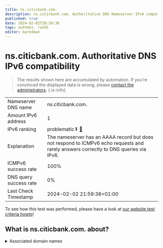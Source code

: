 ```yaml
---
title: ns.citicbank.com.
description: ns.citicbank.com. Authoritative DNS Nameserver IPv6 compatibility
published: true
date: 2024-02-02T20:59:38
tags: authdns, rank5
editor: markdown
---
```


# ns.citicbank.com. Authoritative DNS IPv6 compatibility

> The results shown here are accumulated by automation. If you're convinced the displayed data is wrong, please [contact the administrators](/howto/chat). 
{.is-info}




|   |   |
| - | - |
| Nameserver DNS name | ns.citicbank.com.
| Amount IPv6 address | 1
| IPv6 ranking | problematic :arrow_double_down: [🔗](/howto/ranking) |
| Explanation | The nameserver has an AAAA record but does not respond to ICMPv6 echo requests and rarely answers correctly to DNS queries via IPv6. |
| ICMPv6 success rate | 100%|
| DNS query success rate | 0% |
| Last Check Timestamp | 2024-02-02 21:59:38+01:00 |

To see how this test was performed, please have a look at [our website test criteria howto](/howto/testcriteria/authdns)!


## What is ns.citicbank.com. about?






<details>
<summary>Associated domain names</summary>

www.citicbank.com

</details>
